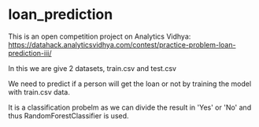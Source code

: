 # loan_prediction

This is an open competition project on Analytics Vidhya: https://datahack.analyticsvidhya.com/contest/practice-problem-loan-prediction-iii/

In this we are give 2 datasets, train.csv and test.csv

We need to predict if a person will get the loan or not by training the model with train.csv data.

It is a classification probelm as we can divide the result in 'Yes' or 'No' and thus RandomForestClassifier is used.
